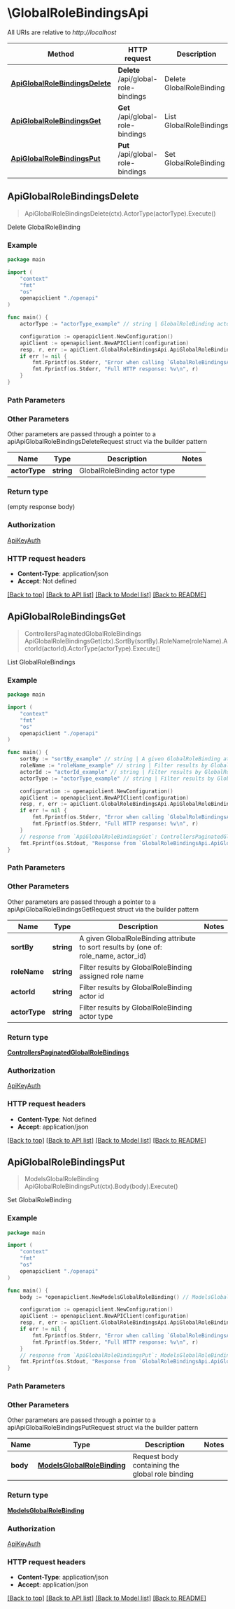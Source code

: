 # \GlobalRoleBindingsApi

All URIs are relative to *http://localhost*

Method | HTTP request | Description
------------- | ------------- | -------------
[**ApiGlobalRoleBindingsDelete**](GlobalRoleBindingsApi.md#ApiGlobalRoleBindingsDelete) | **Delete** /api/global-role-bindings | Delete GlobalRoleBinding
[**ApiGlobalRoleBindingsGet**](GlobalRoleBindingsApi.md#ApiGlobalRoleBindingsGet) | **Get** /api/global-role-bindings | List GlobalRoleBindings
[**ApiGlobalRoleBindingsPut**](GlobalRoleBindingsApi.md#ApiGlobalRoleBindingsPut) | **Put** /api/global-role-bindings | Set GlobalRoleBinding



## ApiGlobalRoleBindingsDelete

> ApiGlobalRoleBindingsDelete(ctx).ActorType(actorType).Execute()

Delete GlobalRoleBinding



### Example

```go
package main

import (
    "context"
    "fmt"
    "os"
    openapiclient "./openapi"
)

func main() {
    actorType := "actorType_example" // string | GlobalRoleBinding actor type (optional)

    configuration := openapiclient.NewConfiguration()
    apiClient := openapiclient.NewAPIClient(configuration)
    resp, r, err := apiClient.GlobalRoleBindingsApi.ApiGlobalRoleBindingsDelete(context.Background()).ActorType(actorType).Execute()
    if err != nil {
        fmt.Fprintf(os.Stderr, "Error when calling `GlobalRoleBindingsApi.ApiGlobalRoleBindingsDelete``: %v\n", err)
        fmt.Fprintf(os.Stderr, "Full HTTP response: %v\n", r)
    }
}
```

### Path Parameters



### Other Parameters

Other parameters are passed through a pointer to a apiApiGlobalRoleBindingsDeleteRequest struct via the builder pattern


Name | Type | Description  | Notes
------------- | ------------- | ------------- | -------------
 **actorType** | **string** | GlobalRoleBinding actor type | 

### Return type

 (empty response body)

### Authorization

[ApiKeyAuth](../README.md#ApiKeyAuth)

### HTTP request headers

- **Content-Type**: application/json
- **Accept**: Not defined

[[Back to top]](#) [[Back to API list]](../README.md#documentation-for-api-endpoints)
[[Back to Model list]](../README.md#documentation-for-models)
[[Back to README]](../README.md)


## ApiGlobalRoleBindingsGet

> ControllersPaginatedGlobalRoleBindings ApiGlobalRoleBindingsGet(ctx).SortBy(sortBy).RoleName(roleName).ActorId(actorId).ActorType(actorType).Execute()

List GlobalRoleBindings



### Example

```go
package main

import (
    "context"
    "fmt"
    "os"
    openapiclient "./openapi"
)

func main() {
    sortBy := "sortBy_example" // string | A given GlobalRoleBinding attribute to sort results by (one of: role_name, actor_id) (optional)
    roleName := "roleName_example" // string | Filter results by GlobalRoleBinding assigned role name (optional)
    actorId := "actorId_example" // string | Filter results by GlobalRoleBinding actor id (optional)
    actorType := "actorType_example" // string | Filter results by GlobalRoleBinding actor type (optional)

    configuration := openapiclient.NewConfiguration()
    apiClient := openapiclient.NewAPIClient(configuration)
    resp, r, err := apiClient.GlobalRoleBindingsApi.ApiGlobalRoleBindingsGet(context.Background()).SortBy(sortBy).RoleName(roleName).ActorId(actorId).ActorType(actorType).Execute()
    if err != nil {
        fmt.Fprintf(os.Stderr, "Error when calling `GlobalRoleBindingsApi.ApiGlobalRoleBindingsGet``: %v\n", err)
        fmt.Fprintf(os.Stderr, "Full HTTP response: %v\n", r)
    }
    // response from `ApiGlobalRoleBindingsGet`: ControllersPaginatedGlobalRoleBindings
    fmt.Fprintf(os.Stdout, "Response from `GlobalRoleBindingsApi.ApiGlobalRoleBindingsGet`: %v\n", resp)
}
```

### Path Parameters



### Other Parameters

Other parameters are passed through a pointer to a apiApiGlobalRoleBindingsGetRequest struct via the builder pattern


Name | Type | Description  | Notes
------------- | ------------- | ------------- | -------------
 **sortBy** | **string** | A given GlobalRoleBinding attribute to sort results by (one of: role_name, actor_id) | 
 **roleName** | **string** | Filter results by GlobalRoleBinding assigned role name | 
 **actorId** | **string** | Filter results by GlobalRoleBinding actor id | 
 **actorType** | **string** | Filter results by GlobalRoleBinding actor type | 

### Return type

[**ControllersPaginatedGlobalRoleBindings**](ControllersPaginatedGlobalRoleBindings.md)

### Authorization

[ApiKeyAuth](../README.md#ApiKeyAuth)

### HTTP request headers

- **Content-Type**: Not defined
- **Accept**: application/json

[[Back to top]](#) [[Back to API list]](../README.md#documentation-for-api-endpoints)
[[Back to Model list]](../README.md#documentation-for-models)
[[Back to README]](../README.md)


## ApiGlobalRoleBindingsPut

> ModelsGlobalRoleBinding ApiGlobalRoleBindingsPut(ctx).Body(body).Execute()

Set GlobalRoleBinding



### Example

```go
package main

import (
    "context"
    "fmt"
    "os"
    openapiclient "./openapi"
)

func main() {
    body := *openapiclient.NewModelsGlobalRoleBinding() // ModelsGlobalRoleBinding | Request body containing the global role binding

    configuration := openapiclient.NewConfiguration()
    apiClient := openapiclient.NewAPIClient(configuration)
    resp, r, err := apiClient.GlobalRoleBindingsApi.ApiGlobalRoleBindingsPut(context.Background()).Body(body).Execute()
    if err != nil {
        fmt.Fprintf(os.Stderr, "Error when calling `GlobalRoleBindingsApi.ApiGlobalRoleBindingsPut``: %v\n", err)
        fmt.Fprintf(os.Stderr, "Full HTTP response: %v\n", r)
    }
    // response from `ApiGlobalRoleBindingsPut`: ModelsGlobalRoleBinding
    fmt.Fprintf(os.Stdout, "Response from `GlobalRoleBindingsApi.ApiGlobalRoleBindingsPut`: %v\n", resp)
}
```

### Path Parameters



### Other Parameters

Other parameters are passed through a pointer to a apiApiGlobalRoleBindingsPutRequest struct via the builder pattern


Name | Type | Description  | Notes
------------- | ------------- | ------------- | -------------
 **body** | [**ModelsGlobalRoleBinding**](ModelsGlobalRoleBinding.md) | Request body containing the global role binding | 

### Return type

[**ModelsGlobalRoleBinding**](ModelsGlobalRoleBinding.md)

### Authorization

[ApiKeyAuth](../README.md#ApiKeyAuth)

### HTTP request headers

- **Content-Type**: application/json
- **Accept**: application/json

[[Back to top]](#) [[Back to API list]](../README.md#documentation-for-api-endpoints)
[[Back to Model list]](../README.md#documentation-for-models)
[[Back to README]](../README.md)

